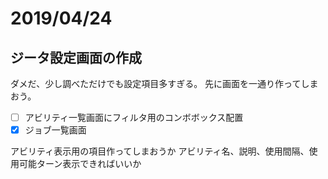 # 2019/04/24

## ジータ設定画面の作成

ダメだ、少し調べただけでも設定項目多すぎる。
先に画面を一通り作ってしまおう。

- [ ] アビリティ一覧画面にフィルタ用のコンボボックス配置
- [x] ジョブ一覧画面

アビリティ表示用の項目作ってしまおうか
アビリティ名、説明、使用間隔、使用可能ターン表示できればいいか
